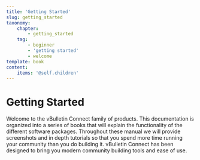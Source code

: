 ```yaml
---
title: 'Getting Started'
slug: getting_started
taxonomy:
    chapter:
        - getting_started
    tag:
        - beginner
        - 'getting started'
        - welcome
template: book
content:
    items: '@self.children'
---
```


# Getting Started

Welcome to the vBulletin Connect family of products. This documentation is organized into a series of books that will explain the functionality of the different software packages. Throughout these manual we will provide screenshots and in depth tutorials so that you spend more time running your community than you do building it. vBulletin Connect has been designed to bring you modern community building tools and ease of use.
